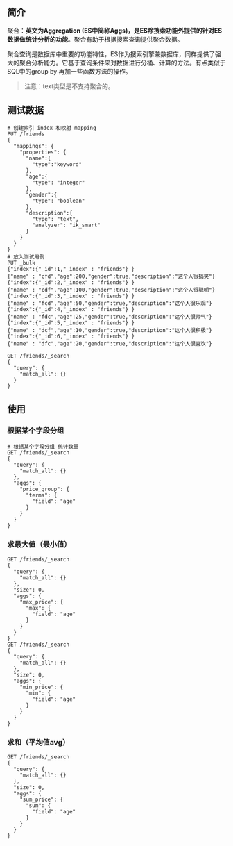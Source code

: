 ## 简介
聚合：**英文为Aggregation (ES中简称Aggs)，是ES除搜索功能外提供的针对ES数据做统计分析的功能**。聚合有助于根据搜索查询提供聚合数据。

聚合查询是数据库中重要的功能特性，ES作为搜索引擎兼数据库，同样提供了强大的聚合分析能力。它基于查询条件来对数据进行分桶、计算的方法。有点类似于SQL中的group by 再加一些函数方法的操作。
> 注意：text类型是不支持聚合的。

## 测试数据
```http
# 创建索引 index 和映射 mapping 
PUT /friends
{
  "mappings": {
    "properties": {
      "name":{
        "type":"keyword"
      },
      "age":{
        "type": "integer"
      },
      "gender":{
        "type": "boolean"
      },
      "description":{
        "type": "text",
        "analyzer": "ik_smart"
      }
    }
  }
}
# 放入测试用例
PUT _bulk
{"index":{"_id":1,"_index" : "friends"} }
{"name" : "cfd","age":200,"gender":true,"description":"这个人很搞笑"}
{"index":{"_id":2,"_index" : "friends"} }
{"name" : "cdf","age":100,"gender":true,"description":"这个人很聪明"}
{"index":{"_id":3,"_index" : "friends"} }
{"name" : "fcd","age":50,"gender":true,"description":"这个人很乐观"}
{"index":{"_id":4,"_index" : "friends"} }
{"name" : "fdc","age":25,"gender":true,"description":"这个人很帅气"}
{"index":{"_id":5,"_index" : "friends"} }
{"name" : "dcf","age":10,"gender":true,"description":"这个人很积极"}
{"index":{"_id":6,"_index" : "friends"} }
{"name" : "dfc","age":20,"gender":true,"description":"这个人很喜欢"}

GET /friends/_search
{
  "query": {
    "match_all": {}
  }
}
```
## 使用
### 根据某个字段分组
```http
# 根据某个字段分组 统计数量 
GET /friends/_search
{
  "query": {
    "match_all": {}
  },
  "aggs": {
    "price_group": {
      "terms": {
        "field": "age"
      }
    }
  }
}
```
### 求最大值（最小值）
```http
GET /friends/_search
{
  "query": {
    "match_all": {}
  },
  "size": 0, 
  "aggs": {
    "max_price": {
      "max": {
        "field": "age"
      }
    }
  }
}
GET /friends/_search
{
  "query": {
    "match_all": {}
  },
  "size": 0,
  "aggs": {
    "min_price": {
      "min": {
        "field": "age"
      }
    }
  }
}
```
### 求和（平均值avg）
```http
GET /friends/_search
{
  "query": {
    "match_all": {}
  },
  "size": 0,
  "aggs": {
    "sum_price": {
      "sum": {
        "field": "age"
      }
    }
  }
}
```
